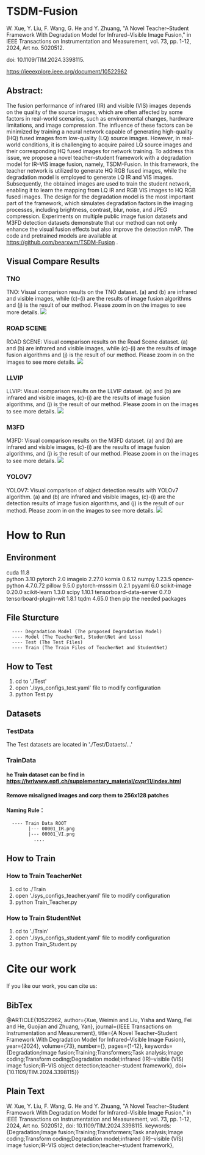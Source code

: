 # TSDM-Fusion
W. Xue, Y. Liu, F. Wang, G. He and Y. Zhuang, "A Novel Teacher–Student Framework With Degradation Model for Infrared–Visible Image Fusion," in IEEE Transactions on Instrumentation and Measurement, vol. 73, pp. 1-12, 2024, Art no. 5020512.

doi: 10.1109/TIM.2024.3398115.

https://ieeexplore.ieee.org/document/10522962

## Abstract:
The fusion performance of infrared (IR) and visible (VIS) images depends on the quality of the source images, which are often affected by some factors in real-world scenarios, such as environmental changes, hardware limitations, and image compression. The influence of these factors can be minimized by training a neural network capable of generating high-quality (HQ) fused images from low-quality (LQ) source images. However, in real-world conditions, it is challenging to acquire paired LQ source images and their corresponding HQ fused images for network training. To address this issue, we propose a novel teacher–student framework with a degradation model for IR–VIS image fusion, namely, TSDM-Fusion. In this framework, the teacher network is utilized to generate HQ RGB fused images, while the degradation model is employed to generate LQ IR and VIS images. Subsequently, the obtained images are used to train the student network, enabling it to learn the mapping from LQ IR and RGB VIS images to HQ RGB fused images. The design for the degradation model is the most important part of the framework, which simulates degradation factors in the imaging processes, including brightness, contrast, blur, noise, and JPEG compression. Experiments on multiple public image fusion datasets and M3FD detection datasets demonstrate that our method can not only enhance the visual fusion effects but also improve the detection mAP. The code and pretrained models are available at https://github.com/bearxwm/TSDM-Fusion .

## Visual Compare Results
### TNO
TNO: Visual comparison results on the TNO dataset. (a) and (b) are infrared and visible images, while (c)-(i) are the results of image fusion algorithms and (j) is the result of our method. Please zoom in on the images to see more details. ![](./ComparedImages/TNO.png)
### ROAD SCENE
ROAD SCENE: Visual comparison results on the Road Scene dataset. (a) and (b) are infrared and visible images, while (c)-(i) are the results of image fusion algorithms and (j) is the result of our method. Please zoom in on the images to see more details. ![](./ComparedImages/ROAD.png)
### LLVIP
LLVIP: Visual comparison results on the LLVIP dataset. (a) and (b) are infrared and visible images, (c)-(i) are the results of image fusion algorithms, and (j) is the result of our method. Please zoom in on the images to see more details. ![](./ComparedImages/LLVIP.png) 
### M3FD
M3FD: Visual comparison results on the M3FD dataset. (a) and (b) are infrared and visible images, (c)-(i) are the results of image fusion algorithms, and (j) is the result of our method. Please zoom in on the images to see more details. ![](./ComparedImages/M3FD.png)
### YOLOV7
YOLOV7: Visual comparison of object detection results with YOLOv7 algorithm. (a) and (b) are infrared and visible images, (c)-(i) are the detection results of image fusion algorithms, and (j) is the result of our method. Please zoom in on the images to see more details. ![](./ComparedImages/YOLOV7.png)

# How to Run
## Environment
cuda	                    11.8	
python	                  3.10
pytorch	                  2.0
imageio                   2.27.0
kornia                    0.6.12
numpy                     1.23.5
opencv-python             4.7.0.72
pillow                    9.5.0
pytorch-msssim            0.2.1
pyyaml                    6.0
scikit-image              0.20.0
scikit-learn              1.3.0
scipy                     1.10.1
tensorboard-data-server   0.7.0
tensorboard-plugin-wit    1.8.1
tqdm                      4.65.0 
then pip the needed packages

## File Sturcture
      ---- Degradation Model (The proposed Degradation Model)
      ---- Model (The TeacherNet, StudentNet and Loss)
      ---- Test (The Test Files)
      ---- Train (The Train Files of TeacherNet and StudentNet)

## How to Test
1. cd to './Test'
2. open './sys_configs_test.yaml' file to modify configuration
3. python Test.py

## Datasets
### TestData
The Test datasets are located in './Test/Dataets/...'
### TrainData
#### he Train dataset can be find in https://ivrlwww.epfl.ch/supplementary_material/cvpr11/index.html
#### Remove misaligned images and corp them to 256x128 patches
#### Naming Rule：
      ---- Train Data ROOT
            |--- 00001_IR.png
            |--- 00001_VI.png
              ....

## How to Train
### How to Train TeacherNet
1. cd to ./Train
2. open './sys_configs_teacher.yaml' file to modify configuration
3. python Train_Teacher.py

### How to Train StudentNet
1. cd to './Train'
2. open './sys_configs_student.yaml' file to modify configuration
3. python Train_Student.py


# Cite our work
If you like our work, you can cite us:

## BibTex
@ARTICLE{10522962,
  author={Xue, Weimin and Liu, Yisha and Wang, Fei and He, Guojian and Zhuang, Yan},
  journal={IEEE Transactions on Instrumentation and Measurement}, 
  title={A Novel Teacher–Student Framework With Degradation Model for Infrared–Visible Image Fusion}, 
  year={2024},
  volume={73},
  number={},
  pages={1-12},
  keywords={Degradation;Image fusion;Training;Transformers;Task analysis;Image coding;Transform coding;Degradation model;infrared (IR)–visible (VIS) image fusion;IR–VIS object detection;teacher–student framework},
  doi={10.1109/TIM.2024.3398115}}
  
## Plain Text
W. Xue, Y. Liu, F. Wang, G. He and Y. Zhuang, "A Novel Teacher–Student Framework With Degradation Model for Infrared–Visible Image Fusion," in IEEE Transactions on Instrumentation and Measurement, vol. 73, pp. 1-12, 2024, Art no. 5020512, doi: 10.1109/TIM.2024.3398115.
keywords: {Degradation;Image fusion;Training;Transformers;Task analysis;Image coding;Transform coding;Degradation model;infrared (IR)–visible (VIS) image fusion;IR–VIS object detection;teacher–student framework},




